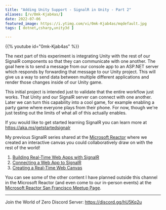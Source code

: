 ```yaml
---
title: "Adding Unity Support - SignalR in Unity - Part 2"
aliases: [/v/0mk-Kjab4as/]
date: 2022-07-06
featured_image: https://i.ytimg.com/vi/0mk-Kjab4as/mqdefault.jpg
tags: [ dotnet,csharp,unity3d ]

---
```


{{% youtube id="0mk-Kjab4as" %}}

The next part of this experiment is integrating Unity with the rest of our SignalR components so that they can communicate with one another. The goal here is to send a message from our console app to an ASP.NET server which responds by forwarding that message to our Unity project. This will give us a way to send data between multiple different applications and render those changes inside of our Unity game.

This initial project is intended just to validate that the entire workflow just works. That Unity and our SignalR server can connect with one another. Later we can turn this capability into a cool game, for example enabling a party game where everyone plays from their phone. For now, though we're just testing out the limits of what all of this actually enables.

If you would like to get started learning SignalR you can learn more at https://aka.ms/getstartedsignalr

My previous SignalR series shared at the [Microsoft Reactor](https://www.youtube.com/c/MicrosoftReactor1/) where we created an interactive canvas you could collaboratively draw on with the rest of the world!

1. [Building Real-Time Web Apps with SignalR](https://www.youtube.com/watch?v=k5rdhYj6TB8)
2. [Connecting a Web App to SignalR](https://www.youtube.com/watch?v=c0zmYjQ8KWA)
3. [Creating a Real-Time Web Canvas](https://www.youtube.com/watch?v=hgq1CYEJg_Q)

You can see some of the other content I have planned outside this channel in the Microsoft Reactor (and even come to our in-person events) at the [Microsoft Reactor San Francisco Meetup Page](https://www.meetup.com/Microsoft-Reactor-San-Francisco/).

***

Join the World of Zero Discord Server: https://discord.gg/hU5Kq2u